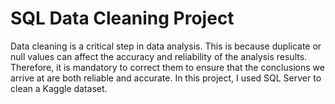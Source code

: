 # SQL Data Cleaning Project
Data cleaning is a critical step in data analysis. This is because duplicate or null values can affect the accuracy and reliability of the analysis results. Therefore, it is mandatory to correct them to ensure that the conclusions we arrive at are both reliable and accurate. In this project, I used SQL Server to clean a Kaggle dataset.
